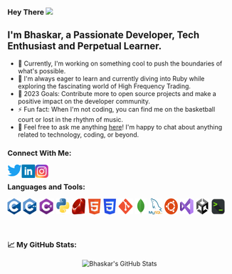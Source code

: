 ### Hey There <img src="https://media.giphy.com/media/hvRJCLFzcasrR4ia7z/giphy.gif" width="25px">

## I'm Bhaskar, a Passionate Developer, Tech Enthusiast and Perpetual Learner.

- 🔭 Currently, I'm working on something cool to push the boundaries of what's possible.
- 🌱 I'm always eager to learn and currently diving into Ruby while exploring the fascinating world of High Frequency Trading.
- 🥅 2023 Goals: Contribute more to open source projects and make a positive impact on the developer community.
- ⚡ Fun fact: When I'm not coding, you can find me on the basketball court or lost in the rhythm of music.
- 💬 Feel free to ask me anything [here](https://github.com/Bhaskar-R/Bhaskar-R/issues)! I'm happy to chat about anything related to technology, coding, or beyond.


### Connect With Me:

[<img align="left" alt="Bhaskar-R | Twitter" width="32px" src="Images/Images/Twitter.png" />][twitter]
[<img align="left" alt="Bhaskar-R | LinkedIn" width="30px" src="Images/Images/LinkedIn.png" />][linkedin]
[<img align="left" alt="Bhaskar-R | Instagram" width="30px" src="Images/Images/Instagram.png" />][instagram]

<br />

### Languages and Tools:

<div style="display: flex; flex-wrap: wrap;">
  <img align="left" alt="C" width="30px" src="Images/Images/C.png" style="margin-right: 5px;">
  <img align="left" alt="C++" width="30px" src="Images/Images/C++.png" style="margin-right: 5px;">
  <img align="left" alt="C#" width="35px" src="Images/Images/CSharp.png" style="margin-right: 5px;">
  <img align="left" alt="Python" width="30px" src="Images/Images/Python.png" style="margin-right: 5px;">
  <img align="left" alt="Ruby" width="30px" src="Images/Images/Ruby.png" style="margin-right: 5px;">
  <img align="left" alt="HTML" width="31px" src="Images/Images/HTML.png" style="margin-right: 5px;">
  <img align="left" alt="CSS" width="28px" src="Images/Images/Css.png" style="margin-right: 5px;">
  <img align="left" alt="Git" width="33px" src="Images/Images/Git.png" style="margin-right: 5px;">
  <img align="left" alt="Mongo DB" width="26px" src="Images/Images/MongoDB.png" style="margin-right: 5px;">
  <img align="left" alt="MySQL" width="30px" src="Images/Images/MySQL.png" style="margin-right: 5px;">
  <img align="left" alt="Ubuntu" width="30px" src="Images/Images/Ubuntu.png" style="margin-right: 5px;">
  <img align="left" alt="Visual Studio Code" width="30px" src="Images/Images/VisualStudio.png" style="margin-right: 5px;">
  <img align="left" alt="Unity" width="30px" src="Images/Images/Unity.png" style="margin-right: 5px;">
  <img align="left" alt="Shell" width="31px" src="Images/Images/Shell.png" style="margin-right: 5px;">
</div>

<br />
<br />

### 📈 My GitHub Stats:
<p align="center"> <img align="center" alt="Bhaskar's GitHub Stats" src="https://github-readme-stats.vercel.app/api?username=Bhaskar-R&show_icons=true&count_private=true&theme=gotham&hide_border=false" />


[twitter]: https://twitter.com/bhaskar9980
[instagram]: https://www.instagram.com/bhaskar.1606/
[linkedin]: https://www.linkedin.com/in/bhaskar9980/

